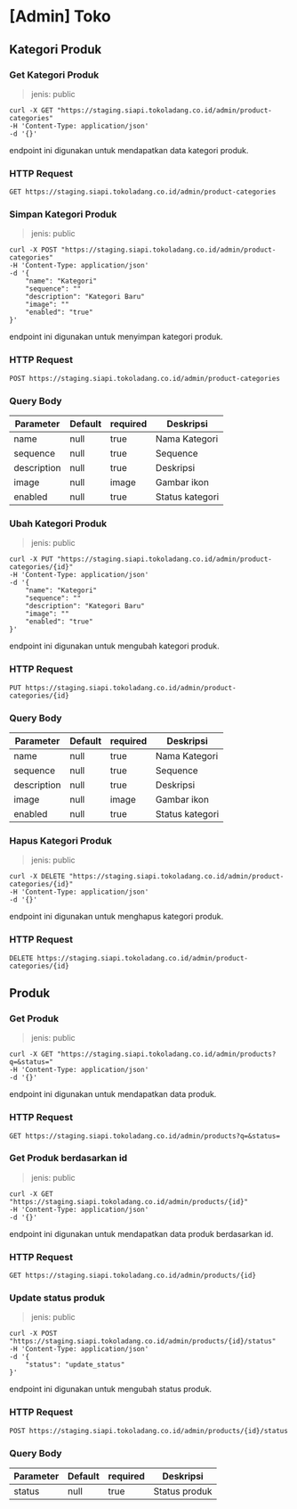 # [Admin] Toko

## Kategori Produk
### Get Kategori Produk

> jenis: public

```shell
curl -X GET "https://staging.siapi.tokoladang.co.id/admin/product-categories"
-H 'Content-Type: application/json'
-d '{}'
```

endpoint ini digunakan untuk mendapatkan data kategori produk.

### HTTP Request

`GET https://staging.siapi.tokoladang.co.id/admin/product-categories`

### Simpan Kategori Produk

> jenis: public

```shell
curl -X POST "https://staging.siapi.tokoladang.co.id/admin/product-categories"
-H 'Content-Type: application/json'
-d '{    
    "name": "Kategori"
    "sequence": ""
    "description": "Kategori Baru"
    "image": ""
    "enabled": "true"
}'
```

endpoint ini digunakan untuk menyimpan kategori produk.

### HTTP Request

`POST https://staging.siapi.tokoladang.co.id/admin/product-categories`

### Query Body

Parameter | Default | required | Deskripsi
--------- | ------- | -------- | -----------
name | null | true | Nama Kategori
sequence | null | true | Sequence
description | null | true | Deskripsi
image | null | image | Gambar ikon
enabled | null | true | Status kategori

### Ubah Kategori Produk

> jenis: public

```shell
curl -X PUT "https://staging.siapi.tokoladang.co.id/admin/product-categories/{id}"
-H 'Content-Type: application/json'
-d '{
    "name": "Kategori"
    "sequence": ""
    "description": "Kategori Baru"
    "image": ""
    "enabled": "true"
}'
```

endpoint ini digunakan untuk mengubah kategori produk.

### HTTP Request

`PUT https://staging.siapi.tokoladang.co.id/admin/product-categories/{id}`

### Query Body

Parameter | Default | required | Deskripsi
--------- | ------- | -------- | -----------
name | null | true | Nama Kategori
sequence | null | true | Sequence
description | null | true | Deskripsi
image | null | image | Gambar ikon
enabled | null | true | Status kategori

### Hapus Kategori Produk

> jenis: public

```shell
curl -X DELETE "https://staging.siapi.tokoladang.co.id/admin/product-categories/{id}"
-H 'Content-Type: application/json'
-d '{}'
```

endpoint ini digunakan untuk menghapus kategori produk.

### HTTP Request

`DELETE https://staging.siapi.tokoladang.co.id/admin/product-categories/{id}`

## Produk

### Get Produk

> jenis: public

```shell
curl -X GET "https://staging.siapi.tokoladang.co.id/admin/products?q=&status="
-H 'Content-Type: application/json'
-d '{}'
```

endpoint ini digunakan untuk mendapatkan data produk.

### HTTP Request

`GET https://staging.siapi.tokoladang.co.id/admin/products?q=&status=`

### Get Produk berdasarkan id

> jenis: public

```shell
curl -X GET "https://staging.siapi.tokoladang.co.id/admin/products/{id}"
-H 'Content-Type: application/json'
-d '{}'
```

endpoint ini digunakan untuk mendapatkan data produk berdasarkan id.

### HTTP Request

`GET https://staging.siapi.tokoladang.co.id/admin/products/{id}`

### Update status produk

> jenis: public

```shell
curl -X POST "https://staging.siapi.tokoladang.co.id/admin/products/{id}/status"
-H 'Content-Type: application/json'
-d '{
    "status": "update_status"
}'
```

endpoint ini digunakan untuk mengubah status produk.

### HTTP Request

`POST https://staging.siapi.tokoladang.co.id/admin/products/{id}/status`

### Query Body

Parameter | Default | required | Deskripsi
--------- | ------- | -------- | -----------
status | null | true | Status produk